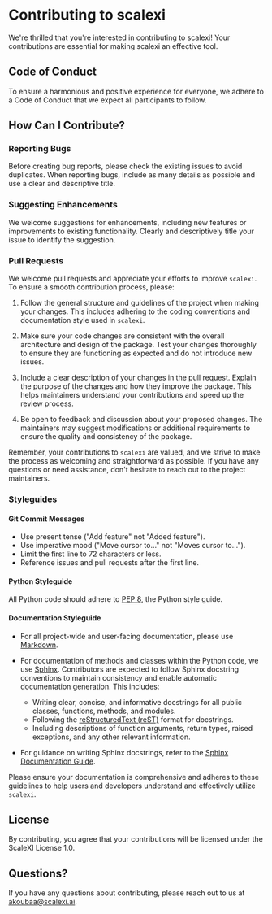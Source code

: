 # Contributing to scalexi

We're thrilled that you're interested in contributing to scalexi! Your contributions are essential for making scalexi an effective tool.

## Code of Conduct

To ensure a harmonious and positive experience for everyone, we adhere to a Code of Conduct that we expect all participants to follow. 

## How Can I Contribute?

### Reporting Bugs

Before creating bug reports, please check the existing issues to avoid duplicates. When reporting bugs, include as many details as possible and use a clear and descriptive title.

### Suggesting Enhancements

We welcome suggestions for enhancements, including new features or improvements to existing functionality. Clearly and descriptively title your issue to identify the suggestion.

### Pull Requests

We welcome pull requests and appreciate your efforts to improve `scalexi`. To ensure a smooth contribution process, please:

1. Follow the general structure and guidelines of the project when making your changes. This includes adhering to the coding conventions and documentation style used in `scalexi`.

2. Make sure your code changes are consistent with the overall architecture and design of the package. Test your changes thoroughly to ensure they are functioning as expected and do not introduce new issues.

3. Include a clear description of your changes in the pull request. Explain the purpose of the changes and how they improve the package. This helps maintainers understand your contributions and speed up the review process.

4. Be open to feedback and discussion about your proposed changes. The maintainers may suggest modifications or additional requirements to ensure the quality and consistency of the package.

Remember, your contributions to `scalexi` are valued, and we strive to make the process as welcoming and straightforward as possible. If you have any questions or need assistance, don't hesitate to reach out to the project maintainers.


### Styleguides

#### Git Commit Messages

* Use present tense ("Add feature" not "Added feature").
* Use imperative mood ("Move cursor to..." not "Moves cursor to...").
* Limit the first line to 72 characters or less.
* Reference issues and pull requests after the first line.

#### Python Styleguide

All Python code should adhere to [PEP 8](https://www.python.org/dev/peps/pep-0008/), the Python style guide.

#### Documentation Styleguide

* For all project-wide and user-facing documentation, please use [Markdown](https://daringfireball.net/projects/markdown/).

* For documentation of methods and classes within the Python code, we use [Sphinx](https://www.sphinx-doc.org/en/master/). Contributors are expected to follow Sphinx docstring conventions to maintain consistency and enable automatic documentation generation. This includes:

  - Writing clear, concise, and informative docstrings for all public classes, functions, methods, and modules.
  - Following the [reStructuredText (reST)](https://www.sphinx-doc.org/en/master/usage/restructuredtext/basics.html) format for docstrings.
  - Including descriptions of function arguments, return types, raised exceptions, and any other relevant information.

* For guidance on writing Sphinx docstrings, refer to the [Sphinx Documentation Guide](https://www.sphinx-doc.org/en/master/usage/extensions/autodoc.html).

Please ensure your documentation is comprehensive and adheres to these guidelines to help users and developers understand and effectively utilize `scalexi`.


## License

By contributing, you agree that your contributions will be licensed under the ScaleXI License 1.0.

## Questions?

If you have any questions about contributing, please reach out to us at [akoubaa@scalexi.ai](mailto:akoubaa@scalexi.ai).
